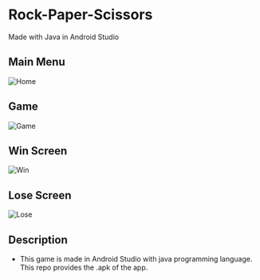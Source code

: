# Rock-Paper-Scissors
Made with Java in Android Studio

## Main Menu
![Home](https://github.com/Kaif-Shariff/RPS-Java/assets/93507427/497b35f8-9884-4fb4-a7da-090c56140a08)

## Game
![Game](https://github.com/Kaif-Shariff/RPS-Java/assets/93507427/e57afc42-7393-407f-8c49-7066112c2cce)

## Win Screen
![Win](https://github.com/Kaif-Shariff/RPS-Java/assets/93507427/f3158ce0-b15e-4af9-b910-f95fb00b1c62)

## Lose Screen
![Lose](https://github.com/Kaif-Shariff/RPS-Java/assets/93507427/66d784be-b1c6-4639-831c-a5e4be22281d)

## Description
- This game is made in Android Studio with java programming language. This repo provides the .apk of the app.
